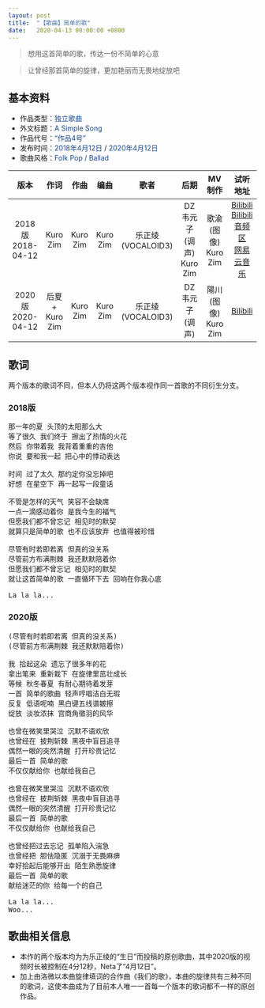 ```yaml
---
layout: post
title:  "【歌曲】简单的歌"
date:   2020-04-13 00:00:00 +0800
---
```


> 想用这首简单的歌，传达一份不简单的心意

> 让曾经那首简单的旋律，更加艳丽而无畏地绽放吧

## 基本资料
* 作品类型：<font color="#194987">独立歌曲</font>
* 外文标题：<font color="#194987">A Simple Song</font>
* 作品代号：<font color="#194987">“作品4号”</font>
* 发布时间：<font color="#194987">2018年4月12日</font> / <font color="#194987">2020年4月12日</font>
* 歌曲风格：<font color="#194987">Folk Pop / Ballad</font>

| 版本 | 作词 | 作曲 | 编曲 | 歌者 | 后期 | MV制作 | 试听地址 |
| :--: | :--: | :--: | :--: | :--: | :--: | :--: | :--: | 
| 2018版<br>2018-04-12 | Kuro Zim | Kuro Zim | Kuro Zim | 乐正绫 (VOCALOID3) | DZ韦元子 (调声)<br>Kuro Zim | 歌渝 (图像)<br>Kuro Zim | [Bilibili](https://www.bilibili.com/video/av21928922)<br>[Bilibili音频区](https://www.bilibili.com/audio/au287986?type=3)<br>[网易云音乐](https://music.163.com/song?id=552136655) |
| 2020版<br>2020-04-12 | 后夏 + Kuro Zim | Kuro Zim | Kuro Zim | 乐正绫 (VOCALOID3) | DZ韦元子 (调声) | 陽川 (图像)<br>Kuro Zim | [Bilibili](https://www.bilibili.com/video/av625116268) |

## 歌词

两个版本的歌词不同，但本人仍将这两个版本视作同一首歌的不同衍生分支。

### 2018版

<pre>
那一年的夏 头顶的太阳那么大
等了很久 我们终于 擦出了热情的火花
然后 你带着我 我背着重重的吉他
你说 要和我一起 把心中的悸动表达

时间 过了太久 那约定你没忘掉吧
好想 在星空下 再一起写一段童话

不管是怎样的天气 笑容不会缺席
一点一滴感动着你 是我今生的福气
但愿我们都不曾忘记 相见时的默契
就算只是简单的歌 也不应该放弃 也值得被珍惜

尽管有时若即若离 但真的没关系
尽管前方布满荆棘 我还默默陪着你
但愿我们都不曾忘记 相见时的默契
就让这首简单的歌 一直循环下去 回响在你我心底

La la la...
</pre>

### 2020版

<pre>
(尽管有时若即若离 但真的没关系)
(尽管前方布满荆棘 我还默默陪着你)

我 拾起这朵 遗忘了很多年的花
拿出笔来 重新栽下 在旋律里茁壮成长
等候 秋冬春夏 有耐心期待着发芽
一首 简单的歌曲 轻声哼唱洁白无瑕
反复 低语呢喃 黑白键五线谱皴擦
绽放 淡妆浓抹 宫商角徵羽的风华

也曾在微笑里哭泣 沉默不语欢欣
也曾经在 披荆斩棘 黑夜中盲目追寻
偶然一眼的突然清醒 打开珍贵记忆
最后一首 简单的歌
不仅仅献给你 也献给我自己

也曾在微笑里哭泣 沉默不语欢欣
也曾经在 披荆斩棘 黑夜中盲目追寻
偶然一眼的突然清醒 打开珍贵记忆
最后一首 简单的歌
不仅仅献给你 也献给我自己

也曾经把过去忘记 孤单陷入湍急
也曾经把 胆怯隐匿 沉溺于无畏麻痹
幸好拾起后能够开出 陌生熟悉旋律
最后一首 简单的歌
献给迷茫的你 给每一个的自己

La la la...
Woo...
</pre>

## 歌曲相关信息

* 本作的两个版本均为为乐正绫的“生日”而投稿的原创歌曲，其中2020版的视频时长被控制在4分12秒，Neta了“4月12日”。
* 加上由洛微以本曲旋律填词的合作曲《我们的歌》，本曲的旋律共有三种不同的歌词，这使本曲成为了目前本人唯一一首每一个版本的歌词都不一样的原创作品。